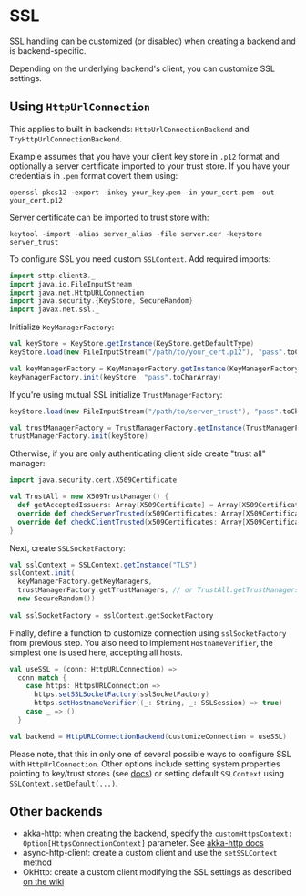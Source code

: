 # SSL

SSL handling can be customized (or disabled) when creating a backend and is backend-specific.

Depending on the underlying backend's client, you can customize SSL settings.

## Using `HttpUrlConnection`

This applies to built in backends: `HttpUrlConnectionBackend` and `TryHttpUrlConnectionBackend`.

Example assumes that you have your client key store in `.p12` format and optionally a server certificate imported to your trust store.
If you have your credentials in `.pem` format covert them using:

`openssl pkcs12 -export -inkey your_key.pem -in your_cert.pem -out your_cert.p12`

Server certificate can be imported to trust store with:

`keytool -import -alias server_alias -file server.cer -keystore server_trust`

To configure SSL you need custom `SSLContext`. Add required imports:
```scala
import sttp.client3._
import java.io.FileInputStream
import java.net.HttpURLConnection
import java.security.{KeyStore, SecureRandom}
import javax.net.ssl._
```

Initialize `KeyManagerFactory`:
```scala
val keyStore = KeyStore.getInstance(KeyStore.getDefaultType)
keyStore.load(new FileInputStream("/path/to/your_cert.p12"), "pass".toCharArray)

val keyManagerFactory = KeyManagerFactory.getInstance(KeyManagerFactory.getDefaultAlgorithm)
keyManagerFactory.init(keyStore, "pass".toCharArray)
```

If you're using mutual SSL initialize `TrustManagerFactory`:
```scala
keyStore.load(new FileInputStream("/path/to/server_trust"), "pass".toCharArray)

val trustManagerFactory = TrustManagerFactory.getInstance(TrustManagerFactory.getDefaultAlgorithm)
trustManagerFactory.init(keyStore)
```

Otherwise, if you are only authenticating client side create "trust all" manager:
```scala
import java.security.cert.X509Certificate

val TrustAll = new X509TrustManager() {
  def getAcceptedIssuers: Array[X509Certificate] = Array[X509Certificate]()
  override def checkServerTrusted(x509Certificates: Array[X509Certificate], s: String): Unit = ()
  override def checkClientTrusted(x509Certificates: Array[X509Certificate], s: String): Unit = ()
}
```

Next, create `SSLSocketFactory`:
```scala
val sslContext = SSLContext.getInstance("TLS")
sslContext.init(
  keyManagerFactory.getKeyManagers, 
  trustManagerFactory.getTrustManagers, // or TrustAll.getTrustManagers 
  new SecureRandom())
    
val sslSocketFactory = sslContext.getSocketFactory     
```

Finally, define a function to customize connection using `sslSocketFactory` from previous step.
You also need to implement `HostnameVerifier`, the simplest one is used here, accepting all hosts.
```scala
val useSSL = (conn: HttpURLConnection) =>
  conn match {
    case https: HttpsURLConnection =>
      https.setSSLSocketFactory(sslSocketFactory)
      https.setHostnameVerifier((_: String, _: SSLSession) => true)
    case _ => ()
  }

val backend = HttpURLConnectionBackend(customizeConnection = useSSL)
```

Please note, that this in only one of several possible ways to configure SSL with `HttpUrlConnection`.
Other options include setting system properties pointing to key/trust stores (see [docs](https://docs.oracle.com/cd/E29585_01/PlatformServices.61x/security/src/csec_ssl_jsp_start_server.html))
or setting default `SSLContext` using `SSLContext.setDefault(...)`.

## Other backends

* akka-http: when creating the backend, specify the `customHttpsContext: Option[HttpsConnectionContext]` parameter. See [akka-http docs](http://doc.akka.io/docs/akka-http/current/scala/http/server-side/server-https-support.html)
* async-http-client: create a custom client and use the `setSSLContext` method
* OkHttp: create a custom client modifying the SSL settings as described [on the wiki](https://github.com/square/okhttp/wiki/HTTPS)

